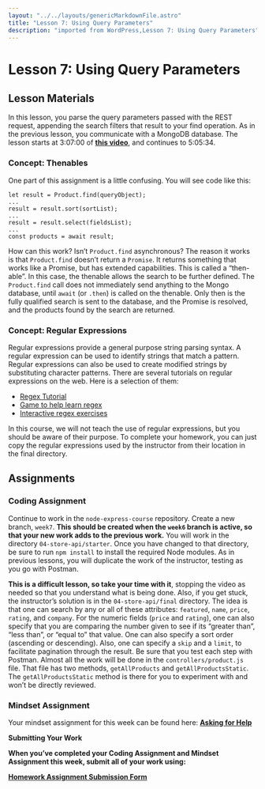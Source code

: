 ```yaml
---     
layout: "../../layouts/genericMarkdownFile.astro"     
title: "Lesson 7: Using Query Parameters"     
description: "imported from WordPress,Lesson 7: Using Query Parameters"     
---
```


# Lesson 7: Using Query Parameters

## **Lesson Materials**

In this lesson, you parse the query parameters passed with the REST request, appending the search filters that result to your find operation. As in the previous lesson, you communicate with a MongoDB database. The lesson starts at 3:07:00 of **[this video](https://www.youtube.com/watch?v=rltfdjcXjmk&t=11220)**, and continues to 5:05:34.

### Concept: Thenables

One part of this assignment is a little confusing. You will see code like this:

```
let result = Product.find(queryObject);
...
result = result.sort(sortList);
...
result = result.select(fieldsList);
...
const products = await result;
```

How can this work? Isn’t `Product.find` asynchronous? The reason it works is that `Product.find` doesn’t return a `Promise`. It returns something that works like a Promise, but has extended capabilities. This is called a “then-able”. In this case, the thenable allows the search to be further defined. The `Product.find` call does not immediately send anything to the Mongo database, until `await` (or `.then`) is called on the thenable. Only then is the fully qualified search is sent to the database, and the Promise is resolved, and the products found by the search are returned.

### Concept: Regular Expressions

Regular expressions provide a general purpose string parsing syntax. A regular expression can be used to identify strings that match a pattern. Regular expressions can also be used to create modified strings by substituting character patterns. There are several tutorials on regular expressions on the web. Here is a selection of them:

* [Regex Tutorial](https://regexlearn.com/)
* [Game to help learn regex](http://play.inginf.units.it/#/)
* [Interactive regex exercises](https://regexone.com/)

In this course, we will not teach the use of regular expressions, but you should be aware of their purpose. To complete your homework, you can just copy the regular expressions used by the instructor from their location in the final directory.

## **Assignments**

### **Coding Assignment**

Continue to work in the `node-express-course` repository. Create a new branch, `week7`. **This should be created when the `week6` branch is active, so that your new work adds to the previous work.** You will work in the directory `04-store-api/starter`. Once you have changed to that directory, be sure to run `npm install` to install the required Node modules. As in previous lessons, you will duplicate the work of the instructor, testing as you go with Postman.

**This is a difficult lesson, so take your time with it**, stopping the video as needed so that you understand what is being done. Also, if you get stuck, the instructor’s solution is in the `04-store-api/final` directory. The idea is that one can search by any or all of these attributes: `featured`, `name`, `price`, `rating`, and `company`. For the numeric fields (`price` and `rating`), one can also specify that you are comparing the number given to see if its “greater than”, “less than”, or “equal to” that value. One can also specify a sort order (ascending or descending). Also, one can specify a `skip` and a `limit`, to facilitate pagination through the result. Be sure that you test each step with Postman. Almost all the work will be done in the `controllers/product.js` file. That file has two methods, `getAllProducts` and `getAllProductsStatic`. The `getAllProductsStatic` method is there for you to experiment with and won’t be directly reviewed.

### **Mindset Assignment**

Your mindset assignment for this week can be found here: **[Asking for Help](https://learn.codethedream.org/mindset-curriculum-asking-for-help-part-1/)**

**Submitting Your Work**

**When you’ve completed your Coding Assignment and Mindset Assignment this week, submit all of your work using:**

[**Homework Assignment Submission Form**](https://airtable.com/shrBpqHbS6wgInoF9)